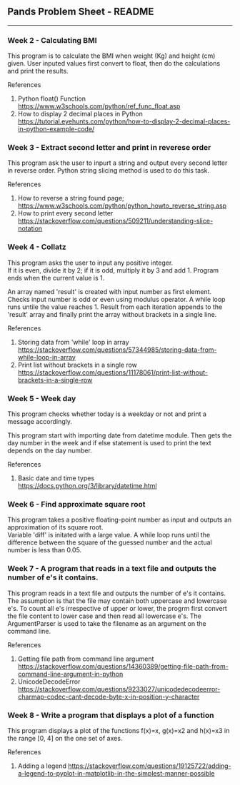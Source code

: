 ## Pands Problem Sheet - README
___
### Week 2 - Calculating BMI
This program is to calculate the BMI when weight (Kg) and height (cm) given.
User inputed values first convert to float, then do the calculations and print the results.     

References
1. Python float() Function https://www.w3schools.com/python/ref_func_float.asp
2. How to display 2 decimal places in Python https://tutorial.eyehunts.com/python/how-to-display-2-decimal-places-in-python-example-code/
    
### Week 3 - Extract second letter and print in reverese order
This program ask the user to inpurt a string and output every second letter in reverse order. Python string slicing method is used to do this task.

References
1. How to reverse a string found  page; https://www.w3schools.com/python/python_howto_reverse_string.asp
2. How to print every second letter https://stackoverflow.com/questions/509211/understanding-slice-notation
  
### Week 4 - Collatz
This program asks the user to input any positive integer.  
If it is even, divide it by 2; if it is odd, multiply it by 3 and add 1. Program ends when the current value is 1.

An array named 'result' is created with input number as first element. Checks input number is odd or even using modulus operator. A while loop runs untile the value reaches 1. Result from each iteration appends to the 'result' array and finally print the array without brackets in a single line.

References
1. Storing data from 'while' loop in array https://stackoverflow.com/questions/57344985/storing-data-from-while-loop-in-array
2. Print list without brackets in a single row https://stackoverflow.com/questions/11178061/print-list-without-brackets-in-a-single-row
  
### Week 5 - Week day
This program checks whether today is a weekday or not and print a message accordingly.
 
This program start with importing date from datetime module. Then gets the day number in the week and if else statement is used to print the text depends on the day number.

References
1. Basic date and time types https://docs.python.org/3/library/datetime.html

### Week 6 - Find approximate square root
This program takes a positive floating-point number as input and outputs an approximation of its square root.  
Variable 'diff' is initated with a large value. A while loop runs until the difference between the square of the guessed number and the actual number is less than 0.05. 


### Week 7 - A program that reads in a text file and outputs the number of e's it contains.
This program reads in a text file and outputs the number of e's it contains. The assumption is that the file may contain both uppercase and lowercase e's. To count all e's irrespective of upper or lower, the progrm first convert the file content to lower case and then read all lowercase e's. The ArgumentParser is used to  take the filename as an argument on the command line.

References
1. Getting file path from command line argument https://stackoverflow.com/questions/14360389/getting-file-path-from-command-line-argument-in-python
2. UnicodeDecodeError https://stackoverflow.com/questions/9233027/unicodedecodeerror-charmap-codec-cant-decode-byte-x-in-position-y-character

### Week 8 - Write a program that displays a plot of a function
This program displays a plot of the functions f(x)=x, g(x)=x2 and h(x)=x3 in the range [0, 4] on the one set of axes.

References
1. Adding a legend https://stackoverflow.com/questions/19125722/adding-a-legend-to-pyplot-in-matplotlib-in-the-simplest-manner-possible